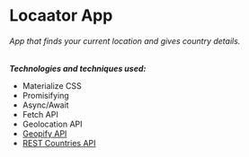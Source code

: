 # Locaator App 
###### App that finds your current location and gives country details.

***Technologies and techniques used:***
* Materialize CSS
* Promisifying
* Async/Await
* Fetch API
* Geolocation API
* [Geopify API](https://www.geoapify.com/ "Geopify API")
* [REST Countries API](https://restcountries.com/ "REST Countries API")
